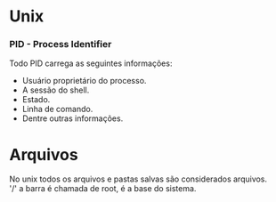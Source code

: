 # Unix

### PID - Process Identifier  
Todo PID carrega as seguintes informações:
 - Usuário proprietário do processo.  
 - A sessão do shell.  
 - Estado.  
 - Linha de comando.  
 - Dentre outras informações.  
   
# Arquivos  
No unix todos os arquivos e pastas salvas são considerados arquivos.  
'/' a barra é chamada de root, é a base do sistema.  
  
